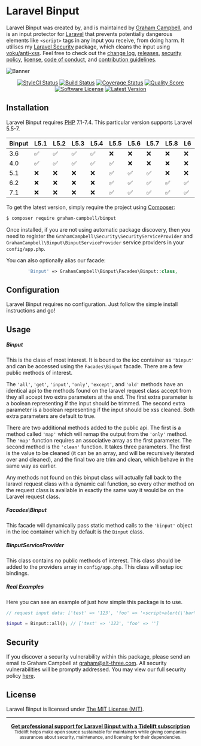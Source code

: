 Laravel Binput
==============

Laravel Binput was created by, and is maintained by [Graham Campbell](https://github.com/GrahamCampbell), and is an input protector for [Laravel](http://laravel.com) that prevents potentially dangerous elements like `<script>` tags in any input you receive, from doing harm. It utilises my [Laravel Security](https://github.com/GrahamCampbell/Laravel-Security) package, which cleans the input using [voku/anti-xss](https://github.com/voku/anti-xss). Feel free to check out the [change log](CHANGELOG.md), [releases](https://github.com/GrahamCampbell/Laravel-Binput/releases), [security policy](https://github.com/GrahamCampbell/Laravel-Binput/security/policy), [license](LICENSE), [code of conduct](.github/CODE_OF_CONDUCT.md), and [contribution guidelines](.github/CONTRIBUTING.md).

![Banner](https://user-images.githubusercontent.com/2829600/71477342-6000a000-27e1-11ea-93d0-1ee413a31ab1.png)

<p align="center">
<a href="https://styleci.io/repos/12090308"><img src="https://styleci.io/repos/12090308/shield" alt="StyleCI Status"></img></a>
<a href="https://travis-ci.org/GrahamCampbell/Laravel-Binput"><img src="https://img.shields.io/travis/GrahamCampbell/Laravel-Binput/master.svg?style=flat-square" alt="Build Status"></img></a>
<a href="https://scrutinizer-ci.com/g/GrahamCampbell/Laravel-Binput/code-structure"><img src="https://img.shields.io/scrutinizer/coverage/g/GrahamCampbell/Laravel-Binput.svg?style=flat-square" alt="Coverage Status"></img></a>
<a href="https://scrutinizer-ci.com/g/GrahamCampbell/Laravel-Binput"><img src="https://img.shields.io/scrutinizer/g/GrahamCampbell/Laravel-Binput.svg?style=flat-square" alt="Quality Score"></img></a>
<a href="LICENSE"><img src="https://img.shields.io/badge/license-MIT-brightgreen.svg?style=flat-square" alt="Software License"></img></a>
<a href="https://github.com/GrahamCampbell/Laravel-Binput/releases"><img src="https://img.shields.io/github/release/GrahamCampbell/Laravel-Binput.svg?style=flat-square" alt="Latest Version"></img></a>
</p>


## Installation

Laravel Binput requires [PHP](https://php.net) 7.1-7.4. This particular version supports Laravel 5.5-7.

| Binput | L5.1               | L5.2               | L5.3               | L5.4               | L5.5               | L5.6               | L5.7               | L5.8               | L6                 | L7                 |
|--------|--------------------|--------------------|--------------------|--------------------|--------------------|--------------------|--------------------|--------------------|--------------------|--------------------|
| 3.6    | :white_check_mark: | :white_check_mark: | :white_check_mark: | :white_check_mark: | :x:                | :x:                | :x:                | :x:                | :x:                | :x:                |
| 4.0    | :white_check_mark: | :white_check_mark: | :white_check_mark: | :white_check_mark: | :white_check_mark: | :x:                | :x:                | :x:                | :x:                | :x:                |
| 5.1    | :x:                | :x:                | :x:                | :x:                | :white_check_mark: | :white_check_mark: | :white_check_mark: | :x:                | :x:                | :x:                |
| 6.2    | :x:                | :x:                | :x:                | :x:                | :white_check_mark: | :white_check_mark: | :white_check_mark: | :white_check_mark: | :white_check_mark: | :x:                |
| 7.1    | :x:                | :x:                | :x:                | :x:                | :white_check_mark: | :white_check_mark: | :white_check_mark: | :white_check_mark: | :white_check_mark: | :white_check_mark: |

To get the latest version, simply require the project using [Composer](https://getcomposer.org):

```bash
$ composer require graham-campbell/binput
```

Once installed, if you are not using automatic package discovery, then you need to register the `GrahamCampbell\Security\SecurityServiceProvider` and `GrahamCampbell\Binput\BinputServiceProvider` service providers in your `config/app.php`.

You can also optionally alias our facade:

```php
        'Binput' => GrahamCampbell\Binput\Facades\Binput::class,
```


## Configuration

Laravel Binput requires no configuration. Just follow the simple install instructions and go!


## Usage

##### Binput

This is the class of most interest. It is bound to the ioc container as `'binput'` and can be accessed using the `Facades\Binput` facade. There are a few public methods of interest.

The `'all'`, `'get'`, `'input'`, `'only'`, `'except'`, and `'old'` methods have an identical api to the methods found on the laravel request class accept from they all accept two extra parameters at the end. The first extra parameter is a boolean representing if the input should be trimmed. The second extra parameter is a boolean representing if the input should be xss cleaned. Both extra parameters are default to true.

There are two additional methods added to the public api. The first is a method called `'map'` which will remap the output from the `'only'` method. The `'map'` function requires an associative array as the first parameter. The second method is the `'clean'` function. It takes three parameters. The first is the value to be cleaned (it can be an array, and will be recursively iterated over and cleaned), and the final two are trim and clean, which behave in the same way as earlier.

Any methods not found on this binput class will actually fall back to the laravel request class with a dynamic call function, so every other method on the request class is available in exactly the same way it would be on the Laravel request class.

##### Facades\Binput

This facade will dynamically pass static method calls to the `'binput'` object in the ioc container which by default is the `Binput` class.

##### BinputServiceProvider

This class contains no public methods of interest. This class should be added to the providers array in `config/app.php`. This class will setup ioc bindings.


##### Real Examples

Here you can see an example of just how simple this package is to use.

```php
// request input data: ['test' => '123', 'foo' => '<script>alert(\'bar\');</script>    ']

$input = Binput::all(); // ['test' => '123', 'foo' => '']
```


## Security

If you discover a security vulnerability within this package, please send an email to Graham Campbell at graham@alt-three.com. All security vulnerabilities will be promptly addressed. You may view our full security policy [here](https://github.com/GrahamCampbell/Laravel-Binput/security/policy).


## License

Laravel Binput is licensed under [The MIT License (MIT)](LICENSE).


---

<div align="center">
	<b>
		<a href="https://tidelift.com/subscription/pkg/packagist-graham-campbell-binput?utm_source=packagist-graham-campbell-binput&utm_medium=referral&utm_campaign=readme">Get professional support for Laravel Binput with a Tidelift subscription</a>
	</b>
	<br>
	<sub>
		Tidelift helps make open source sustainable for maintainers while giving companies<br>assurances about security, maintenance, and licensing for their dependencies.
	</sub>
</div>
